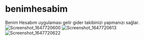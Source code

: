 # benimhesabim

Benim Hesabım uygulaması gelir gider takibinizi yapmanızı sağlar.
![Screenshot_1647720600](https://user-images.githubusercontent.com/80988682/159136915-2cd27876-bb23-4015-a50b-b715d5b0522b.png)
![Screenshot_1647720613](https://user-images.githubusercontent.com/80988682/159136919-0aec3f95-b21e-4546-a424-100b575f40ef.png)
![Screenshot_1647720622](https://user-images.githubusercontent.com/80988682/159136922-82079c7f-caa0-41da-ab8c-9431ae0c8581.png)
